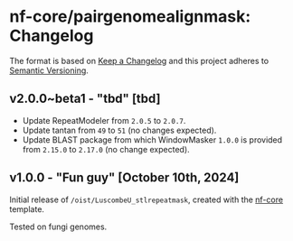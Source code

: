# nf-core/pairgenomealignmask: Changelog

The format is based on [Keep a Changelog](https://keepachangelog.com/en/1.0.0/)
and this project adheres to [Semantic Versioning](https://semver.org/spec/v2.0.0.html).

## v2.0.0~beta1 - "tbd" [tbd]

 - Update RepeatModeler from `2.0.5` to `2.0.7`.
 - Update tantan from `49` to `51` (no changes expected).
 - Update BLAST package from which WindowMasker `1.0.0` is provided from `2.15.0` to `2.17.0` (no change expected).

## v1.0.0 - "Fun guy" [October 10th, 2024]

Initial release of `/oist/LuscombeU_stlrepeatmask`, created with the [nf-core](https://nf-co.re/) template.

Tested on fungi genomes.
